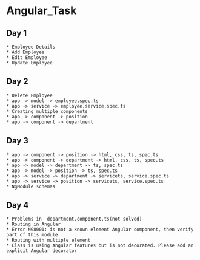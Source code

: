 # Angular_Task

 ## Day 1
    * Employee Details
    * Add Employee
    * Edit Employee
    * Update Employee
## Day 2
    * Delete Employee
    * app -> model -> employee.spec.ts
    * app -> service -> employee.service.spec.ts
    * Creating multiple components
    * app -> component -> position
    * app -> component -> department
## Day 3
    * app -> component -> position -> html, css, ts, spec.ts
    * app -> component -> department -> html, css, ts, spec.ts
    * app -> model -> department -> ts, spec.ts
    * app -> model -> position -> ts, spec.ts
    * app -> service -> department -> servicets, service.spec.ts
    * app -> service -> position -> servicets, service.spec.ts
    * NgModule schemas
## Day 4
    * Problems in  department.component.ts(not solved)
    * Routing in Angular
    * Error NG8001: is not a known element Angular component, then verify part of this module
    * Routing with multiple element
    * Class is using Angular features but is not decorated. Please add an explicit Angular decorator